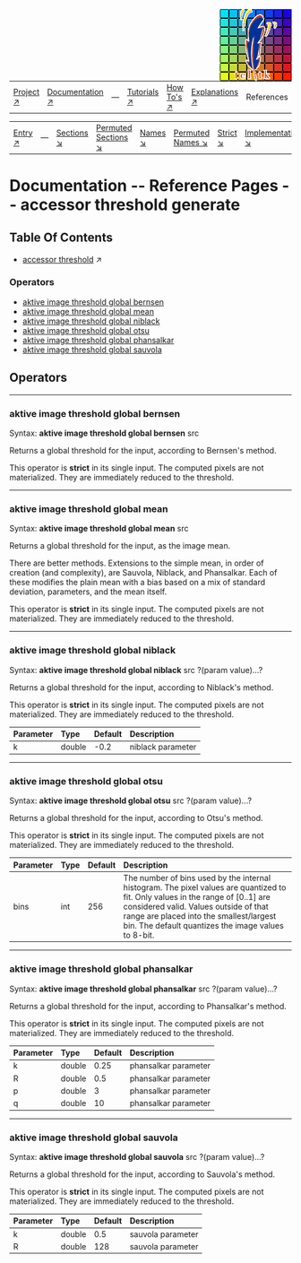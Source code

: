<img src='../assets/aktive-logo-128.png' style='float:right;'>

||||||||
|---|---|---|---|---|---|---|
|[Project ↗](../../README.md)|[Documentation ↗](../index.md)|&mdash;|[Tutorials ↗](../tutorials.md)|[How To's ↗](../howtos.md)|[Explanations ↗](../explanations.md)|References|

|||||||||
|---|---|---|---|---|---|---|---|
|[Entry ↗](index.md)|&mdash;|[Sections ↘](bysection.md)|[Permuted Sections ↘](bypsection.md)|[Names ↘](byname.md)|[Permuted Names ↘](bypname.md)|[Strict ↘](strict.md)|[Implementations ↘](bylang.md)|

# Documentation -- Reference Pages -- accessor threshold generate

## Table Of Contents

  - [accessor threshold](accessor_threshold.md) ↗


### Operators

 - [aktive image threshold global bernsen](#image_threshold_global_bernsen)
 - [aktive image threshold global mean](#image_threshold_global_mean)
 - [aktive image threshold global niblack](#image_threshold_global_niblack)
 - [aktive image threshold global otsu](#image_threshold_global_otsu)
 - [aktive image threshold global phansalkar](#image_threshold_global_phansalkar)
 - [aktive image threshold global sauvola](#image_threshold_global_sauvola)

## Operators

---
### <a name='image_threshold_global_bernsen'></a> aktive image threshold global bernsen

Syntax: __aktive image threshold global bernsen__ src

Returns a global threshold for the input, according to Bernsen's method.

This operator is __strict__ in its single input. The computed pixels are not materialized. They are immediately reduced to the threshold.


---
### <a name='image_threshold_global_mean'></a> aktive image threshold global mean

Syntax: __aktive image threshold global mean__ src

Returns a global threshold for the input, as the image mean.

There are better methods. Extensions to the simple mean, in order of creation (and complexity), are Sauvola, Niblack, and Phansalkar. Each of these modifies the plain mean with a bias based on a mix of standard deviation, parameters, and the mean itself.

This operator is __strict__ in its single input. The computed pixels are not materialized. They are immediately reduced to the threshold.


---
### <a name='image_threshold_global_niblack'></a> aktive image threshold global niblack

Syntax: __aktive image threshold global niblack__ src ?(param value)...?

Returns a global threshold for the input, according to Niblack's method.

This operator is __strict__ in its single input. The computed pixels are not materialized. They are immediately reduced to the threshold.

|Parameter|Type|Default|Description|
|:---|:---|:---|:---|
|k|double|-0.2|niblack parameter|

---
### <a name='image_threshold_global_otsu'></a> aktive image threshold global otsu

Syntax: __aktive image threshold global otsu__ src ?(param value)...?

Returns a global threshold for the input, according to Otsu's method.

This operator is __strict__ in its single input. The computed pixels are not materialized. They are immediately reduced to the threshold.

|Parameter|Type|Default|Description|
|:---|:---|:---|:---|
|bins|int|256|The number of bins used by the internal histogram. The pixel values are quantized to fit. Only values in the range of [0..1] are considered valid. Values outside of that range are placed into the smallest/largest bin. The default quantizes the image values to 8-bit.|

---
### <a name='image_threshold_global_phansalkar'></a> aktive image threshold global phansalkar

Syntax: __aktive image threshold global phansalkar__ src ?(param value)...?

Returns a global threshold for the input, according to Phansalkar's method.

This operator is __strict__ in its single input. The computed pixels are not materialized. They are immediately reduced to the threshold.

|Parameter|Type|Default|Description|
|:---|:---|:---|:---|
|k|double|0.25|phansalkar parameter|
|R|double|0.5|phansalkar parameter|
|p|double|3|phansalkar parameter|
|q|double|10|phansalkar parameter|

---
### <a name='image_threshold_global_sauvola'></a> aktive image threshold global sauvola

Syntax: __aktive image threshold global sauvola__ src ?(param value)...?

Returns a global threshold for the input, according to Sauvola's method.

This operator is __strict__ in its single input. The computed pixels are not materialized. They are immediately reduced to the threshold.

|Parameter|Type|Default|Description|
|:---|:---|:---|:---|
|k|double|0.5|sauvola parameter|
|R|double|128|sauvola parameter|

